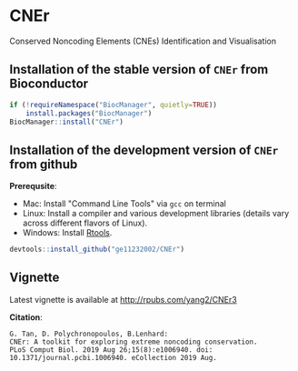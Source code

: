 # CNEr
Conserved Noncoding Elements (CNEs) Identification and Visualisation

## Installation of the stable version of `CNEr` from Bioconductor

```R
if (!requireNamespace("BiocManager", quietly=TRUE))
    install.packages("BiocManager")
BiocManager::install("CNEr")
```

## Installation of the development version of `CNEr` from github
**Prerequsite**:

  * Mac: Install "Command Line Tools" via `gcc` on terminal
  * Linux: Install a compiler and various development libraries (details vary across different flavors of Linux).
  * Windows: Install [Rtools](https://cran.r-project.org/bin/windows/Rtools/).

```R
devtools::install_github("ge11232002/CNEr")
```

## Vignette
Latest vignette is available at http://rpubs.com/yang2/CNEr3

<b>Citation</b>:

```
G. Tan, D. Polychronopoulos, B.Lenhard: 
CNEr: A toolkit for exploring extreme noncoding conservation.
PLoS Comput Biol. 2019 Aug 26;15(8):e1006940. doi: 10.1371/journal.pcbi.1006940. eCollection 2019 Aug. 
```
